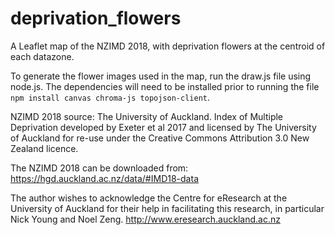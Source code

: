 # deprivation_flowers

A Leaflet map of the NZIMD 2018, with deprivation flowers at the centroid of each datazone.

To generate the flower images used in the map, run the draw.js file using node.js. The dependencies will need to be installed prior to running the file `npm install canvas chroma-js topojson-client`.

NZIMD 2018 source: The University of Auckland. Index of Multiple Deprivation developed by Exeter et al 2017 and licensed by The University of Auckland for re-use under the Creative Commons Attribution 3.0 New Zealand licence.

The NZIMD 2018 can be downloaded from: https://hgd.auckland.ac.nz/data/#IMD18-data

The author wishes to acknowledge the Centre for eResearch at the University of Auckland for their help in facilitating this research, in particular Nick Young and Noel Zeng. http://www.eresearch.auckland.ac.nz
